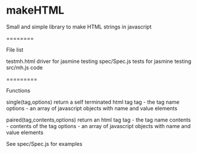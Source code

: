 makeHTML
========

Small and simple library to make HTML strings in javascript

========

File list

testmh.html   driver for jasmine testing
spec/Spec.js  tests for jasmine testing
src/mh.js     code

=========

Functions

single(tag,options)
   return a self terminated html tag
   tag - the tag name
   options - an array of javascript objects with name and value elements
   
paired(tag,contents,options)
   return an html tag
   tag - the tag name
   contents - contents of the tag
   options - an array of javascript objects with name and value elements
   
   
See spec/Spec.js for examples
